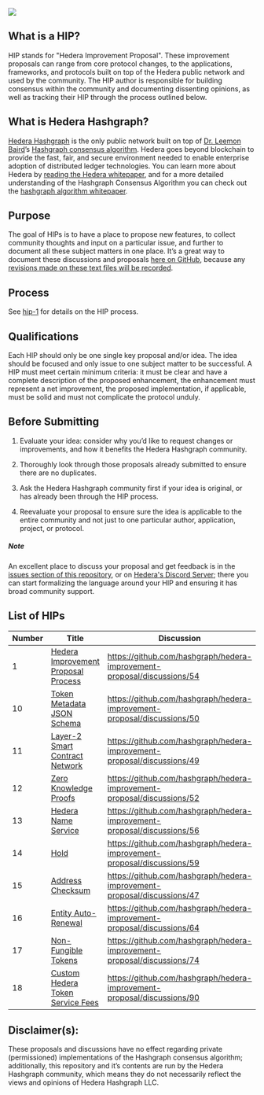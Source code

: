 ![](https://www.hedera.com/logo-capital-hbar-wordmark.jpg)

## What is a HIP? 

HIP stands for "Hedera Improvement Proposal". These improvement proposals can range from core protocol changes, to the applications, frameworks, and protocols built on top of the Hedera public network and used by the community. The HIP author is responsible for building consensus within the community and documenting dissenting opinions, as well as tracking their HIP through the process outlined below. 

## What is Hedera Hashgraph? 

[Hedera Hashgraph](https://hedera.com) is the only public network built on top of [Dr. Leemon Baird](http://www.leemon.com/)’s [Hashgraph consensus algorithm](http://www.leemon.com/papers/2016b.pdf). Hedera goes beyond blockchain to provide the fast, fair, and secure environment needed to enable enterprise adoption of distributed ledger technologies. You can learn more about Hedera by [reading the Hedera whitepaper](https://hedera.com/whitepaper), and for a more detailed understanding of the Hashgraph Consensus Algorithm you can check out the [hashgraph algorithm whitepaper](http://www.leemon.com/papers/2016b.pdf). 

## Purpose

The goal of HIPs is to have a place to propose new features, to collect community thoughts and input on a particular issue, and further to document all these subject matters in one place. It’s a great way to document these discussions and proposals [here on GitHub](https://github.com/hashgraph/hedera-improvement-proposal), because any [revisions made on these text files will be recorded](https://github.com/hashgraph/hedera-improvement-proposal/commits/master). 

## Process

See [hip-1](HIP/hip-1.md) for details on the HIP process.

## Qualifications

Each HIP should only be one single key proposal and/or idea. The idea should be focused and only issue to one subject matter to be successful. A HIP must meet certain minimum criteria: it must be clear and have a complete description of the proposed enhancement, the enhancement must represent a net improvement, the proposed implementation, if applicable, must be solid and must not complicate the protocol unduly.

## Before Submitting

1. Evaluate your idea: consider why you’d like to request changes or improvements, and how it benefits the Hedera Hashgraph community.  

2. Thoroughly look through those proposals already submitted to ensure there are no duplicates. 

3. Ask the Hedera Hashgraph community first if your idea is original, or has already been through the HIP process. 
 
4. Reevaluate your proposal to ensure sure the idea is applicable to the entire community and not just to one particular author, application, project, or protocol. 

##### Note

An excellent place to discuss your proposal and get feedback is in the [issues section of this repository](https://github.com/hashgraph/hip/issues), or on [Hedera's Discord Server](https://hedera.com/discord); there you can start formalizing the language around your HIP and ensuring it has broad community support.

## List of HIPs

| Number | Title | Discussion | Status |
|---|---|---|---:|
| 1 | [Hedera Improvement Proposal Process](https://github.com/hashgraph/hedera-improvement-proposal/blob/master/HIP/hip-1.md) | https://github.com/hashgraph/hedera-improvement-proposal/discussions/54 | Draft |
| 10 | [Token Metadata JSON Schema](https://github.com/hashgraph/hedera-improvement-proposal/blob/master/HIP/hip-10.md) | https://github.com/hashgraph/hedera-improvement-proposal/discussions/50 | Draft |
| 11 | [Layer-2 Smart Contract Network](https://github.com/hashgraph/hedera-improvement-proposal/blob/master/HIP/hip-11.md) | https://github.com/hashgraph/hedera-improvement-proposal/discussions/49 | Draft |
| 12 | [Zero Knowledge Proofs](https://github.com/hashgraph/hedera-improvement-proposal/blob/master/HIP/hip-12.md) | https://github.com/hashgraph/hedera-improvement-proposal/discussions/52 | Draft |
| 13 | [Hedera Name Service](https://github.com/hashgraph/hedera-improvement-proposal/blob/master/HIP/hip-13.md) | https://github.com/hashgraph/hedera-improvement-proposal/discussions/56 | Draft |
| 14 | [Hold](https://github.com/hashgraph/hedera-improvement-proposal/blob/master/HIP/hip-14.md) | https://github.com/hashgraph/hedera-improvement-proposal/discussions/59 | Draft |
| 15 | [Address Checksum](https://github.com/hashgraph/hedera-improvement-proposal/blob/master/HIP/hip-15.md) | https://github.com/hashgraph/hedera-improvement-proposal/discussions/47 | Draft |
| 16 | [Entity Auto-Renewal](https://github.com/hashgraph/hedera-improvement-proposal/blob/master/HIP/hip-16.md) | https://github.com/hashgraph/hedera-improvement-proposal/discussions/64 | Final |
| 17 | [Non-Fungible Tokens](https://github.com/hashgraph/hedera-improvement-proposal/blob/master/HIP/hip-17.md) | https://github.com/hashgraph/hedera-improvement-proposal/discussions/74 | Draft |
| 18 | [Custom Hedera Token Service Fees](https://github.com/hashgraph/hedera-improvement-proposal/blob/master/HIP/hip-18.md) | https://github.com/hashgraph/hedera-improvement-proposal/discussions/90 | Draft |

## Disclaimer(s): 

These proposals and discussions have no effect regarding private (permissioned) implementations of the Hashgraph consensus algorithm; additionally, this repository and it’s contents are run by the Hedera Hashgraph community, which means they do not necessarily reflect the views and opinions of Hedera Hashgraph LLC.
